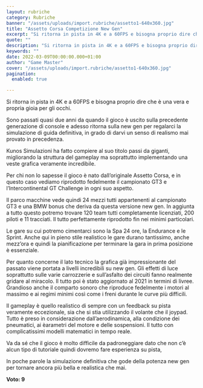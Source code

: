```yaml
---
layout: rubriche
category: Rubriche
banner: "/assets/uploads/import.rubriche/assetto1-640x360.jpg"
title: "Assetto Corsa Competizione New Gen"
excerpt: "Si ritorna in pista in 4K e a 60FPS e bisogna proprio dire che è una vera e propria gioia per gli occhi. Sono passati quasi due anni da quando il gioco è uscito sulla precedente generazione di console e adesso ritorna sulla new gen per regalarci la simulazione di guida definitiva, in grado di [&hellip"
quote: ""
description: "Si ritorna in pista in 4K e a 60FPS e bisogna proprio dire che è una vera e propria gioia per gli occhi. Sono passati quasi due anni da quando il gioco è uscito sulla precedente generazione di console e adesso ritorna sulla new gen per regalarci la simulazione di guida definitiva, in grado di [&hellip"
keywords: ""
date: 2022-03-09T00:00:00.000+01:00
author: "Game Master"
cover: "/assets/uploads/import.rubriche/assetto1-640x360.jpg"
pagination:
  enabled: true

---
```


Si ritorna in pista in 4K e a 60FPS e bisogna proprio dire che è una vera e propria gioia per gli occhi.

Sono passati quasi due anni da quando il gioco è uscito sulla precedente generazione di console e adesso ritorna sulla new gen per regalarci la simulazione di guida definitiva, in grado di darvi un senso di realismo mai provato in precedenza.

Kunos Simulazioni ha fatto compiere al suo titolo passi da giganti, migliorando la struttura del gameplay ma soprattutto implementando una veste grafica veramente incredibile.

Per chi non lo sapesse il gioco è nato dall’originale Assetto Corsa, e in questo caso vediamo riprodotto fedelmente il campionato GT3 e l’Intercontinental GT Challenge in ogni suo aspetto.

Il parco macchine vede quindi 24 mezzi tutti appartenenti al campionato GT3 e una BMW bonus che deriva da questa versione new gen. In aggiunta a tutto questo potremo trovare 120 team tutti completamente licenziati, 200 piloti e 11 tracciati. Il tutto perfettamente riprodotto fin nei minimi particolari.

Le gare su cui potremo cimentarci sono la Spa 24 ore, la Endurance e le Sprint. Anche qui in pieno stile realistico le gare durano tantissimo, anche mezz’ora e quindi la pianificazione per terminare la gara in prima posizione è essenziale.

Per quanto concerne il lato tecnico la grafica già impressionante del passato viene portata a livelli incredibili su new gen. Gli effetti di luce soprattutto sulle varie carrozzerie e sull’asfalto dei circuiti fanno realmente gridare al miracolo. Il tutto poi è stato aggiornato al 2021 in termini di livree. Grandioso anche il comparto sonoro che riproduce fedelmente i motori al massimo e ai regimi minimi così come i freni durante le curve più difficili.

Il gameplay è quello realistico di sempre con un feedback su pista veramente eccezionale, sia che si stia utilizzando il volante che il joypad. Tutto è preso in considerazione dall’aerodinamica, alla condizione dei pneumatici, ai èarametri del motore e delle sospensioni. Il tutto con complicatissimi modelli matematici in tempo reale.

Va da sé che il gioco è molto difficile da padroneggiare dato che non c’è alcun tipo di tutoriale quindi dovremo fare esperienza su pista,

In poche parole la simulazione definitiva che gode della potenza new gen per tornare ancora più bella e realistica che mai.

**Voto: 9**